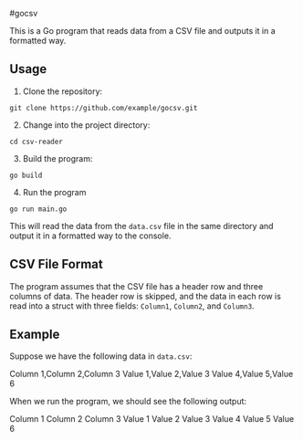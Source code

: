 #gocsv

This is a Go program that reads data from a CSV file and outputs it in a formatted way.

## Usage

1. Clone the repository:

```
git clone https://github.com/example/gocsv.git
```

2. Change into the project directory:

```
cd csv-reader
```

3. Build the program:

```
go build
```
4. Run the program
```
go run main.go
```


This will read the data from the `data.csv` file in the same directory and output it in a formatted way to the console.

## CSV File Format

The program assumes that the CSV file has a header row and three columns of data. The header row is skipped, and the data in each row is read into a struct with three fields: `Column1`, `Column2`, and `Column3`.

## Example

Suppose we have the following data in `data.csv`:

Column 1,Column 2,Column 3
Value 1,Value 2,Value 3
Value 4,Value 5,Value 6


When we run the program, we should see the following output:

Column 1 Column 2 Column 3
Value 1 Value 2 Value 3
Value 4 Value 5 Value 6


